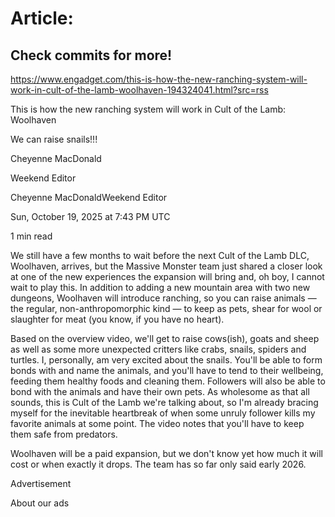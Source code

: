 # Article:

## Check commits for more!
https://www.engadget.com/this-is-how-the-new-ranching-system-will-work-in-cult-of-the-lamb-woolhaven-194324041.html?src=rss

This is how the new ranching system will work in Cult of the Lamb: Woolhaven

We can raise snails!!!

Cheyenne MacDonald

Weekend Editor

Cheyenne MacDonaldWeekend Editor

Sun, October 19, 2025 at 7:43 PM UTC

1 min read

We still have a few months to wait before the next Cult of the Lamb DLC, Woolhaven, arrives, but the Massive Monster team just shared a closer look at one of the new experiences the expansion will bring and, oh boy, I cannot wait to play this. In addition to adding a new mountain area with two new dungeons, Woolhaven will introduce ranching, so you can raise animals — the regular, non-anthropomorphic kind — to keep as pets, shear for wool or slaughter for meat (you know, if you have no heart).

Based on the overview video, we'll get to raise cows(ish), goats and sheep as well as some more unexpected critters like crabs, snails, spiders and turtles. I, personally, am very excited about the snails. You'll be able to form bonds with and name the animals, and you'll have to tend to their wellbeing, feeding them healthy foods and cleaning them. Followers will also be able to bond with the animals and have their own pets. As wholesome as that all sounds, this is Cult of the Lamb we're talking about, so I'm already bracing myself for the inevitable heartbreak of when some unruly follower kills my favorite animals at some point. The video notes that you'll have to keep them safe from predators.

Woolhaven will be a paid expansion, but we don't know yet how much it will cost or when exactly it drops. The team has so far only said early 2026.

Advertisement

About our ads